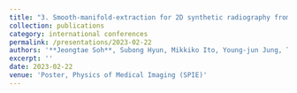 ```yaml
---
title: "3. Smooth-manifold-extraction for 2D synthetic radiography from CNT array-based digital tomosynthesis system"
collection: publications
category: international conferences
permalink: /presentations/2023-02-22
authors: '**Jeongtae Soh**, Subong Hyun, Mikkiko Ito, Young-jun Jung, Tae-hyung Kim, Seungryong Cho'
excerpt: ''
date: 2023-02-22
venue: 'Poster, Physics of Medical Imaging (SPIE)'
---
```

